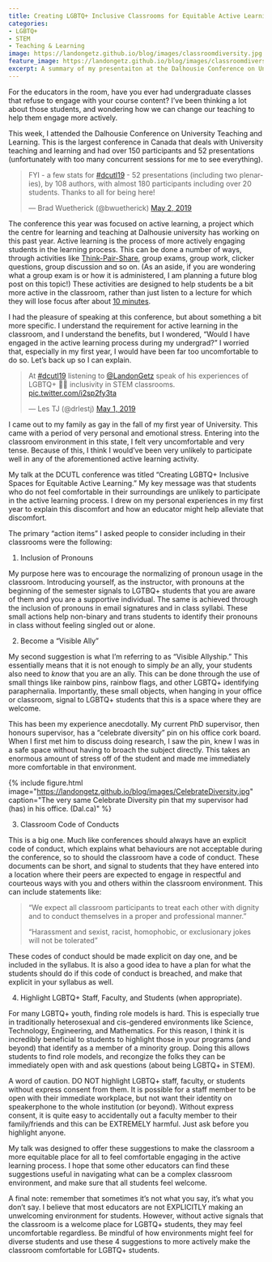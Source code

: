 ```yaml
---
title: Creating LGBTQ+ Inclusive Classrooms for Equitable Active Learning
categories:
- LGBTQ+
- STEM
- Teaching & Learning
image: https://landongetz.github.io/blog/images/classroomdiversity.jpg
feature_image: https://landongetz.github.io/blog/images/classroomdiversity.jpg
excerpt: A summary of my presentaiton at the Dalhousie Conference on University Teaching and Learning on LGBTQ+ Inclusive Spaces. "Quick tips" included! 
---
```


For the educators in the room, have you ever had undergraduate classes that refuse to engage with your course content? I’ve been thinking a lot about those students, and wondering how we can change our teaching to help them engage more actively. 

This week, I attended the Dalhousie Conference on University Teaching and Learning. This is the largest conference in Canada that deals with University teaching and learning and had over 150 participants and 52 presentations (unfortunately with too many concurrent sessions for me to see everything).

<blockquote class="twitter-tweet tw-align-center" data-lang="en"><p lang="en" dir="ltr">FYI - a few stats for <a href="https://twitter.com/hashtag/dcutl19?src=hash&amp;ref_src=twsrc%5Etfw">#dcutl19</a> - 52 presentations (including two plenaries), by 108 authors, with almost 180 participants including over 20 students.  Thanks to all for being here!</p>&mdash; Brad Wuetherick (@bwuetherick) <a href="https://twitter.com/bwuetherick/status/1123936462188056576?ref_src=twsrc%5Etfw">May 2, 2019</a></blockquote>
<script async src="https://platform.twitter.com/widgets.js" charset="utf-8"></script>

The conference this year was focused on active learning, a project which the centre for learning and teaching at Dalhousie university has working on this past year. Active learning is the process of more actively engaging students in the learning process. This can be done a number of ways, through activities like <a href="http://www.adlit.org/strategies/23277/">Think-Pair-Share</a>, group exams, group work, clicker questions, group discussion and so on. (As an aside, if you are wondering what a group exam is or how it is administered, I am planning a future blog post on this topic!) These activities are designed to help students be a bit more active in the classroom, rather than just listen to a lecture for which they will lose focus after about <a href="https://www.opencolleges.edu.au/informed/features/30-tricks-for-capturing-students-attention/">10 minutes</a>.

I had the pleasure of speaking at this conference, but about something a bit more specific. I understand the requirement for active learning in the classroom, and I understand the benefits, but I wondered, “Would I have engaged in the active learning process during my undergrad?” I worried that, especially in my first year, I would have been far too uncomfortable to do so. Let’s back up so I can explain.

<blockquote class="twitter-tweet tw-align-center" data-lang="en"><p lang="en" dir="ltr">At <a href="https://twitter.com/hashtag/dcutl19?src=hash&amp;ref_src=twsrc%5Etfw">#dcutl19</a> listening to <a href="https://twitter.com/LandonGetz?ref_src=twsrc%5Etfw">@LandonGetz</a> speak of his experiences of LGBTQ+ 🏳️‍🌈 inclusivity in STEM classrooms. <a href="https://t.co/i2sp2fy3ta">pic.twitter.com/i2sp2fy3ta</a></p>&mdash; Les TJ (@drlestj) <a href="https://twitter.com/drlestj/status/1123637049737842689?ref_src=twsrc%5Etfw">May 1, 2019</a></blockquote>
<script async src="https://platform.twitter.com/widgets.js" charset="utf-8"></script>

I came out to my family as gay in the fall of my first year of University. This came with a period of very personal and emotional stress. Entering into the classroom environment in this state, I felt very uncomfortable and very tense. Because of this, I think I would’ve been very unlikely to participate well in any of the aforementioned active learning activity.

My talk at the DCUTL conference was titled “Creating LGBTQ+ Inclusive Spaces for Equitable Active Learning.” My key message was that students who do not feel comfortable in their surroundings are unlikely to participate in the active learning process. I drew on my personal experiences in my first year to explain this discomfort and how an educator might help alleviate that discomfort.

The primary “action items” I asked people to consider including in their classrooms were the following:

1. Inclusion of Pronouns

My purpose here was to encourage the normalizing of pronoun usage in the classroom. Introducing yourself, as the instructor, with pronouns at the beginning of the semester signals to LGTBQ+ students that you are aware of them and you are a supportive individual. The same is achieved through the inclusion of pronouns in email signatures and in class syllabi. These small actions help non-binary and trans students to identify their pronouns in class without feeling singled out or alone.

2. Become a “Visible Ally”

My second suggestion is what I’m referring to as “Visible Allyship.” This essentially means that it is not enough to simply *be* an ally, your students also need to *know* that you are an ally. This can be done through the use of small things like rainbow pins, rainbow flags, and other LGBTQ+ identifying paraphernalia. Importantly, these small objects, when hanging in your office or classroom, signal to LGBTQ+ students that this is a space where they are welcome.

This has been my experience anecdotally. My current PhD supervisor, then honours supervisor, has a “celebrate diversity” pin on his office cork board. When I first met him to discuss doing research, I saw the pin, knew I was in a safe space without having to broach the subject directly. This takes an enormous amount of stress off of the student and made me immediately more comfortable in that environment.

{% include figure.html image="https://landongetz.github.io/blog/images/CelebrateDiversity.jpg" caption="The very same Celebrate Diversity pin that my supervisor had (has) in his office. (Dal.ca)" %}

3. Classroom Code of Conducts

This is a big one. Much like conferences should always have an explicit code of conduct, which explains what behaviours are not acceptable during the conference, so to should the classroom have a code of conduct. These documents can be short, and signal to students that they have entered into a location where their peers are expected to engage in respectful and courteous ways with you and others within the classroom environment. This can include statements like:

<blockquote>
  <p>“We expect all classroom participants to treat each other with dignity and to conduct themselves in a proper and professional manner.”
</p>
    <p>“Harassment and sexist, racist, homophobic, or exclusionary jokes will not be tolerated”
</p>
</blockquote>

These codes of conduct should be made explicit on day one, and be included in the syllabus. It is also a good idea to have a plan for what the students should do if this code of conduct is breached, and make that explicit in your syllabus as well.

4. Highlight LGBTQ+ Staff, Faculty, and Students (when appropriate).

For many LGBTQ+ youth, finding role models is hard. This is especially true in traditionally heterosexual and cis-gendered environments like Science, Technology, Engineering, and Mathematics. For this reason, I think it is incredibly beneficial to students to highlight those in your programs (and beyond) that identify as a member of a minority group. Doing this allows students to find role models, and recongize the folks they can be immediately open with and ask questions (about being LGBTQ+ in STEM).

A word of caution. DO NOT highlight LGBTQ+ staff, faculty, or students without express consent from them. It is possible for a staff member to be open with their immediate workplace, but not want their identity on speakerphone to the whole institution (or beyond). Without express consent, it is quite easy to accidentally out a faculty member to their family/friends and this can be EXTREMELY harmful. Just ask before you highlight anyone.

My talk was designed to offer these suggestions to make the classroom a more equitable place for all to feel comfortable engaging in the active learning process. I hope that some other educators can find these suggestions useful in navigating what can be a complex classroom environment, and make sure that all students feel welcome.

A final note: remember that sometimes it’s not what you say, it’s what you don’t say. I believe that most educators are not EXPLICITLY making an unwelcoming environment for students. However, without active signals that the classroom is a welcome place for LGBTQ+ students, they may feel uncomfortable regardless. Be mindful of how environments might feel for diverse students and use these 4 suggestions to more actively make the classroom comfortable for LGBTQ+ students.




